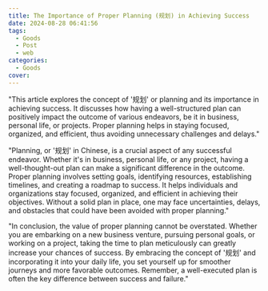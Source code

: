 ```yaml
---
title: The Importance of Proper Planning (规划) in Achieving Success
date: 2024-08-28 06:41:56
tags:
  - Goods
  - Post
  - web
categories:
  - Goods
cover: 
---
```


"This article explores the concept of '规划' or planning and its importance in achieving success. It discusses how having a well-structured plan can positively impact the outcome of various endeavors, be it in business, personal life, or projects. Proper planning helps in staying focused, organized, and efficient, thus avoiding unnecessary challenges and delays."

"Planning, or '规划' in Chinese, is a crucial aspect of any successful endeavor. Whether it's in business, personal life, or any project, having a well-thought-out plan can make a significant difference in the outcome. Proper planning involves setting goals, identifying resources, establishing timelines, and creating a roadmap to success. It helps individuals and organizations stay focused, organized, and efficient in achieving their objectives. Without a solid plan in place, one may face uncertainties, delays, and obstacles that could have been avoided with proper planning."

"In conclusion, the value of proper planning cannot be overstated. Whether you are embarking on a new business venture, pursuing personal goals, or working on a project, taking the time to plan meticulously can greatly increase your chances of success. By embracing the concept of '规划' and incorporating it into your daily life, you set yourself up for smoother journeys and more favorable outcomes. Remember, a well-executed plan is often the key difference between success and failure."
